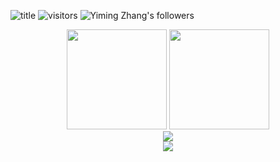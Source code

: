 ![title](https://img.shields.io/badge/GitHub-zlysm-brightgreen)
![visitors](https://komarev.com/ghpvc/?username=zlysm&color=yellow)
![Yiming Zhang's followers](https://img.shields.io/badge/dynamic/json?color=blue&label=Followers&query=%24.data.totalSubs&url=https%3A%2F%2Fapi.spencerwoo.com%2Fsubstats%2F%3Fsource%3Dgithub%26queryKey%3Dzlysm)

<div align="center">
<span>  </span>
<img height="160px" src="https://github-readme-stats.vercel.app/api?username=zlysm&theme=radical" /><span>  </span><img height="160px" src="https://github-readme-stats.vercel.app/api/top-langs/?username=zlysm&theme=radical&layout=compact&langs_count=8" />
<span>  </span>
</div>

<div align="center">
    <img  src="https://github-readme-streak-stats.herokuapp.com/?user=zlysm&theme=dark" />
</div>

<div align="center">
    <img src="https://activity-graph.herokuapp.com/graph?username=zlysm&theme=react-dark" />
</div>
